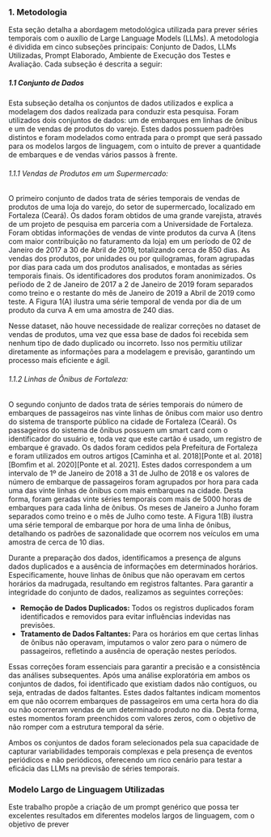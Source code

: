 ### 1. Metodologia

Esta seção detalha a abordagem metodológica utilizada para prever séries temporais com o auxílio de Large Language Models (LLMs). A metodologia é dividida em cinco subseções principais: Conjunto de Dados, LLMs Utilizadas, Prompt Elaborado, Ambiente de Execução dos Testes e Avaliação. Cada subseção é descrita a seguir:

##### 1.1 Conjunto de Dados

Esta subseção detalha os conjuntos de dados utilizados e explica a modelagem dos dados realizada para conduzir esta pesquisa. Foram utilizados dois conjuntos de dados: um de embarques em linhas de ônibus e um de vendas de produtos do varejo. Estes dados possuem padrões distintos e foram modelados como entrada para o prompt que será passado para os modelos largos de linguagem, com o intuito de prever a quantidade de embarques e de vendas vários passos à frente.

###### 1.1.1 Vendas de Produtos em um Supermercado:

O primeiro conjunto de dados trata de séries temporais de vendas de produtos de uma loja do varejo, do setor de supermercado, localizado em Fortaleza (Ceará). Os dados foram obtidos de uma grande varejista, através de um projeto de pesquisa em parceria com a Universidade de Fortaleza. Foram obtidas informações de vendas de vinte produtos da curva A (itens com maior contribuição no faturamento da loja) em um período de 02 de Janeiro de 2017 a 30 de Abril de 2019, totalizando cerca de 850 dias. As vendas dos produtos, por unidades ou por quilogramas, foram agrupadas por dias para cada um dos produtos analisados, e montadas as séries temporais finais. Os identificadores dos produtos foram anonimizados. Os peŕiodo de 2 de Janeiro de 2017 a 2 de Janeiro de 2019 foram separados como treino e o restante do mês de Janeiro de 2019 a Abril de 2019 como teste. A Figura 1(A) ilustra uma série temporal de venda por dia de um produto da curva A em uma amostra de 240 dias.

Nesse dataset, não houve necessidade de realizar correções no dataset de vendas de produtos, uma vez que essa base de dados foi recebida sem nenhum tipo de dado duplicado ou incorreto. Isso nos permitiu utilizar diretamente as informações para a modelagem e previsão, garantindo um processo mais eficiente e ágil.

###### 1.1.2 Linhas de Ônibus de Fortaleza:

O segundo conjunto de dados trata de séries temporais do número de embarques de passageiros nas vinte linhas de ônibus com maior uso dentro do sistema de transporte público na cidade de Fortaleza (Ceará). Os passageiros do sistema de ônibus possuem um smart card com o identificador do usuário e, toda vez que este cartão é usado, um registro de embarque é gravado. Os dados foram cedidos pela Prefeitura de Fortaleza e foram utilizados em outros artigos [Caminha et al. 2018][Ponte et al. 2018][Bomfim et al. 2020][Ponte et al. 2021]. Estes dados correspondem a um intervalo de 1º de Janeiro de 2018 a 31 de Julho de 2018 e os valores de número de embarque de passageiros foram agrupados por hora para cada uma das vinte linhas de ônibus com mais embarques na cidade. Desta forma, foram geradas vinte séries temporais com mais de 5000 horas de embarques para cada linha de ônibus. Os meses de Janeiro a Junho foram separados como treino e o mês de Julho como teste. A Figura 1(B) ilustra uma série temporal de embarque por hora de uma linha de ônibus, detalhando os padrões de sazonalidade que ocorrem nos veículos em uma amostra de cerca de 10 dias.

Durante a preparação dos dados, identificamos a presença de alguns dados duplicados e a ausência de informações em determinados horários. Especificamente, houve linhas de ônibus que não operavam em certos horários da madrugada, resultando em registros faltantes. Para garantir a integridade do conjunto de dados, realizamos as seguintes correções:

* **Remoção de Dados Duplicados:** Todos os registros duplicados foram identificados e removidos para evitar influências indevidas nas previsões.
* **Tratamento de Dados Faltantes:** Para os horários em que certas linhas de ônibus não operavam, imputamos o valor zero para o número de passageiros, refletindo a ausência de operação nestes períodos.

Essas correções foram essenciais para garantir a precisão e a consistência das análises subsequentes. Após uma análise exploratória em ambos os conjuntos de dados, foi identificado que existiam dados não contíguos, ou seja, entradas de dados faltantes. Estes dados faltantes indicam momentos em que não ocorrem embarques de passageiros em uma certa hora do dia ou não ocorreram vendas de um determinado produto no dia. Desta forma, estes momentos foram preenchidos com valores zeros, com o objetivo de não romper com a estrutura temporal da série.

Ambos os conjuntos de dados foram selecionados pela sua capacidade de capturar variabilidades temporais complexas e pela presença de eventos periódicos e não periódicos, oferecendo um rico cenário para testar a eficácia das LLMs na previsão de séries temporais.


### Modelo Largo de Linguagem Utilizadas

Este trabalho propõe a criação de um prompt genérico que possa ter excelentes resultados em diferentes modelos largos de linguagem, com o objetivo de prever

